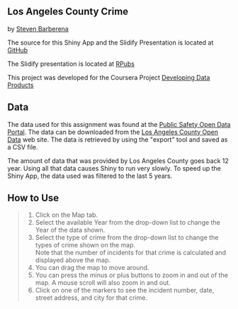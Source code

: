 ## Los Angeles County Crime

by [Steven Barberena](https://www.linkedin.com/in/sbarberena)

The source for this Shiny App and the Slidify Presentation is located at
[GitHub](https://github.com/barberena/DevelopingDataProducts)

The Slidify presentation is located at [RPubs](http://rpubs.com/barberena/LACCrime)

This project was developed for the Coursera Project [Developing Data Products](https://www.coursera.org/specializations/jhu-data-science)

## Data

The data used for this assignment was found at the [Public Safety Open Data Portal](http://publicsafetydataportal.org/all-data/).
The data can be downloaded from the [Los Angeles County Open Data](https://data.lacounty.gov/Criminal/LA-SHERIFF-CRIMES-FROM-2004-TO-2015/3dxh-c6jw)
web site.  The data is retrieved by using the "export" tool and saved as a CSV file.

The amount of data that was provided by Los Angeles County goes back 12 year.
Using all that data causes Shiny to run very slowly.  To speed up the Shiny App,
the data used was filtered to the last 5 years.

## How to Use

> 1. Click on the Map tab.
> 2. Select the available Year from the drop-down list to change the Year of the data shown.
> 3. Select the type of crime from the drop-down list to change the types of crime shown on the map.  
	 Note that the number of incidents for that crime is calculated and displayed above the map.
> 4. You can drag the map to move around.
> 5. You can press the minus or plus buttons to zoom in and out of the map.  A mouse scroll will also zoom in and out.
> 6. Click on one of the markers to see the incident number, date, street address, and city for that crime.




